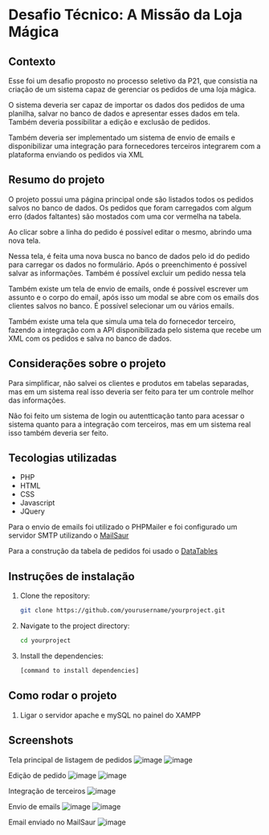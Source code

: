 # Desafio Técnico: A Missão da Loja Mágica

## Contexto
Esse foi um desafio proposto no processo seletivo da P21, que consistia na criação de um sistema capaz de gerenciar os pedidos de uma loja mágica.

O sistema deveria ser capaz de importar os dados dos pedidos de uma planilha, salvar no banco de dados e apresentar esses dados em tela. Também deveria possibilitar a edição e exclusão de pedidos. 

Também deveria ser implementado um sistema de envio de emails e disponibilizar uma integração para fornecedores terceiros integrarem com a plataforma enviando os pedidos via XML

## Resumo do projeto
O projeto possui uma página principal onde são listados todos os pedidos salvos no banco de dados. Os pedidos que foram carregados com algum erro (dados faltantes) são mostados com uma cor vermelha na tabela. 

Ao clicar sobre a linha do pedido é possível editar o mesmo, abrindo uma nova tela. 

Nessa tela, é feita uma nova busca no banco de dados pelo id do pedido para carregar os dados no formulário. Após o preenchimento é possível salvar as informações. Também é possível excluir um pedido nessa tela

Também existe um tela de envio de emails, onde é possível escrever um assunto e o corpo do email, após isso um modal se abre com os emails dos clientes salvos no banco. É possível selecionar um ou vários emails. 

Também existe uma tela que simula uma tela do fornecedor terceiro, fazendo a integração com a API disponibilizada pelo sistema que recebe um XML com os pedidos e salva no banco de dados.

## Considerações sobre o projeto
Para simplificar, não salvei os clientes e produtos em tabelas separadas, mas em um sistema real isso deveria ser feito para ter um controle melhor das informações.

Não foi feito um sistema de login ou autentticação tanto para acessar o sistema quanto para a integração com terceiros, mas em um sistema real isso também deveria ser feito.

## Tecologias utilizadas
- PHP
- HTML
- CSS
- Javascript
- JQuery

Para o envio de emails foi utilizado o PHPMailer e foi configurado um servidor SMTP utilizando o [MailSaur](https://mailosaur.com/app)

Para a construção da tabela de pedidos foi usado o [DataTables](https://datatables.net/)

## Instruções de instalação
1. Clone the repository:
    ```bash
    git clone https://github.com/yourusername/yourproject.git
    ```
2. Navigate to the project directory:
    ```bash
    cd yourproject
    ```
3. Install the dependencies:
    ```bash
    [command to install dependencies]
    ```

## Como rodar o projeto
1. Ligar o servidor apache e mySQL no painel do XAMPP

## Screenshots

Tela principal de listagem de pedidos
![image](https://github.com/user-attachments/assets/0b70d549-fe0d-40e0-99b7-f09f3458239f)
![image](https://github.com/user-attachments/assets/39b9a295-c116-411f-8ef5-5dafe843d50e)


Edição de pedido
![image](https://github.com/user-attachments/assets/f2270dc2-385a-4ae9-9119-937842638542)
![image](https://github.com/user-attachments/assets/c953177d-626a-4f42-8db6-2fc51d9e5e5d)

Integração de terceiros 
![image](https://github.com/user-attachments/assets/8ce54454-0725-4585-9bb1-26101462bef4)

Envio de emails
![image](https://github.com/user-attachments/assets/dc602084-7273-45e0-87c6-2cb94c09019c)
![image](https://github.com/user-attachments/assets/0342b8d6-b97b-4c81-b643-011d6482eee8)

Email enviado no MailSaur
![image](https://github.com/user-attachments/assets/b81c84de-e3d4-43b1-9ebc-ab6749ac10dc)

   
